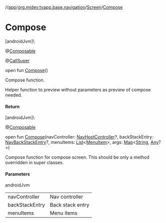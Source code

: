 //[app](../../../index.md)/[org.mjdev.tvapp.base.navigation](../index.md)/[Screen](index.md)/[Compose](-compose.md)

# Compose

[androidJvm]\

@[Composable](https://developer.android.com/reference/kotlin/androidx/compose/runtime/Composable.html)

@[CallSuper](https://developer.android.com/reference/kotlin/androidx/annotation/CallSuper.html)

open fun [Compose](-compose.md)()

Compose function.

Helper function to preview without parameters as preview of compose needed.

#### Return

[androidJvm]\

@[Composable](https://developer.android.com/reference/kotlin/androidx/compose/runtime/Composable.html)

open fun [Compose](-compose.md)(navController: [NavHostController](https://developer.android.com/reference/kotlin/androidx/navigation/NavHostController.html)?, backStackEntry: [NavBackStackEntry](https://developer.android.com/reference/kotlin/androidx/navigation/NavBackStackEntry.html)?, menuItems: [List](https://kotlinlang.org/api/latest/jvm/stdlib/kotlin.collections/-list/index.html)&lt;[MenuItem](../-menu-item/index.md)&gt;, args: [Map](https://kotlinlang.org/api/latest/jvm/stdlib/kotlin.collections/-map/index.html)&lt;[String](https://kotlinlang.org/api/latest/jvm/stdlib/kotlin/-string/index.html), [Any](https://kotlinlang.org/api/latest/jvm/stdlib/kotlin/-any/index.html)?&gt;)

Compose function for compose screen. This should be only a method overridden in super classes.

#### Parameters

androidJvm

| | |
|---|---|
| navController | Nav controller |
| backStackEntry | Back stack entry |
| menuItems | Menu items |
